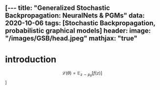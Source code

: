 [\---
title: "Generalized Stochastic Backpropagation: NeuralNets & PGMs"
data: 2020-10-06
tags: [Stochastic Backpropagation, probabilistic graphical models]
header:
  image: "/images/GSB/head.jpeg"
mathjax: "true"
---

# introduction

$$ \mathcal{L}(\theta) = \mathbb{E}_{\mathbb{z} \sim p_\theta} \left[ f(\mathbb{z}) \right] $$\]
